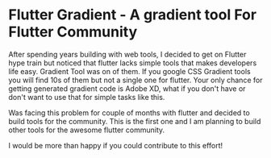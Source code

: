 # Flutter Gradient - A gradient tool For Flutter Community

After spending years building with web tools, I decided to get on Flutter hype train but noticed that flutter lacks simple tools that makes developers life easy. Gradient Tool was on of them. If you google CSS Gradient tools you will find 10s of them but not a single one for flutter. Your only chance for getting generated gradient code is Adobe XD, what if you don't have or don't want to use that for simple tasks like this.

Was facing this problem for couple of months with flutter and decided to build tools for the community. This is the first one and I am planning to build other tools for the awesome flutter community.

I would be more than happy if you could contribute to this effort!